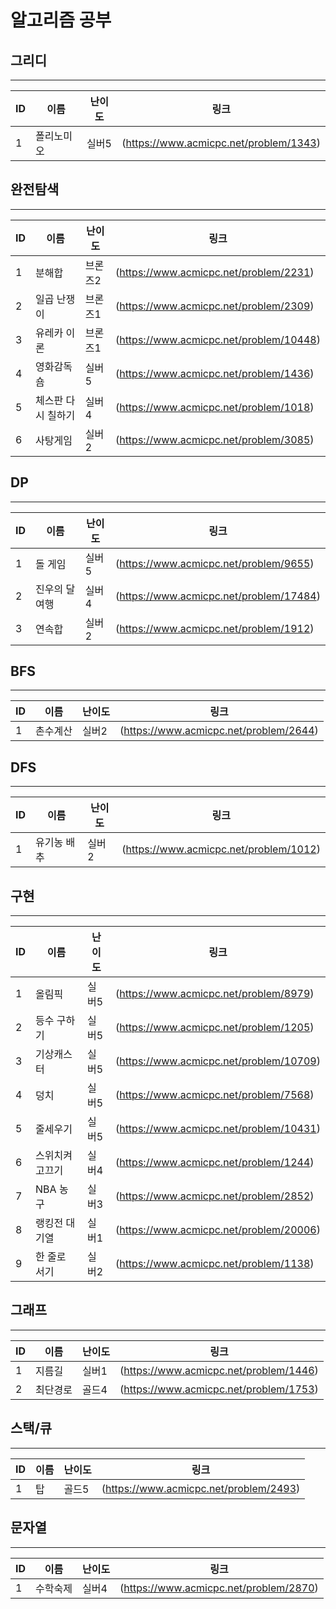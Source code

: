 # 알고리즘 공부

## 그리디

------------

|ID|이름|난이도|링크|
|------|---|---|---|
|1|폴리노미오|실버5|(https://www.acmicpc.net/problem/1343)|

## 완전탐색

------------

|ID|이름|난이도|링크|
|------|---|---|---|
|1|분해합|브론즈2|(https://www.acmicpc.net/problem/2231)|
|2|일곱 난쟁이|브론즈1|(https://www.acmicpc.net/problem/2309)|
|3|유레카 이론|브론즈1|(https://www.acmicpc.net/problem/10448)|
|4|영화감독 숌|실버5|(https://www.acmicpc.net/problem/1436)|
|5|체스판 다시 칠하기|실버4|(https://www.acmicpc.net/problem/1018)|
|6|사탕게임|실버2|(https://www.acmicpc.net/problem/3085)|

## DP

------------

|ID|이름|난이도|링크|
|------|---|---|---|
|1|돌 게임|실버5|(https://www.acmicpc.net/problem/9655)|
|2|진우의 달 여행|실버4|(https://www.acmicpc.net/problem/17484)|
|3|연속합|실버2|(https://www.acmicpc.net/problem/1912)|
## BFS

------------

|ID|이름|난이도|링크|
|------|---|---|---|
|1|촌수계산|실버2|(https://www.acmicpc.net/problem/2644)|


## DFS

------------

|ID|이름|난이도|링크|
|------|---|---|---|
|1|유기농 배추|실버2|(https://www.acmicpc.net/problem/1012)|

## 구현

------------

|ID|이름|난이도|링크|
|------|---|---|---|
|1|올림픽|실버5|(https://www.acmicpc.net/problem/8979)|
|2|등수 구하기|실버5|(https://www.acmicpc.net/problem/1205)|
|3|기상캐스터|실버5|(https://www.acmicpc.net/problem/10709)|
|4|덩치|실버5|(https://www.acmicpc.net/problem/7568)|
|5|줄세우기|실버5|(https://www.acmicpc.net/problem/10431)|
|6|스위치켜고끄기|실버4|(https://www.acmicpc.net/problem/1244)|
|7|NBA 농구|실버3|(https://www.acmicpc.net/problem/2852)|
|8|랭킹전 대기열|실버1|(https://www.acmicpc.net/problem/20006)|
|9|한 줄로 서기|실버2|(https://www.acmicpc.net/problem/1138)|

## 그래프

------------

|ID|이름|난이도|링크|
|------|---|---|---|
|1|지름길|실버1|(https://www.acmicpc.net/problem/1446)|
|2|최단경로|골드4|(https://www.acmicpc.net/problem/1753)|

## 스택/큐

------------

|ID|이름|난이도|링크|
|------|---|---|---|
|1|탑|골드5|(https://www.acmicpc.net/problem/2493)|

## 문자열

------------

|ID|이름|난이도|링크|
|------|---|---|---|
|1|수학숙제|실버4|(https://www.acmicpc.net/problem/2870)|
